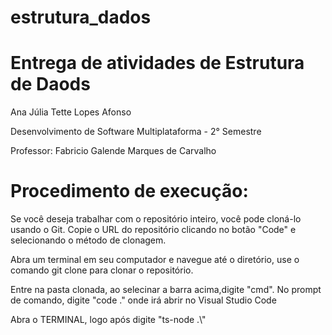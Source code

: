 # estrutura_dados<h1>Entrega de atividades de Estrutura de Daods</h1>
<p>Ana Júlia Tette Lopes Afonso</p>
<p>Desenvolvimento de Software Multiplataforma - 2° Semestre</p>
<p>Professor: Fabricio Galende Marques de Carvalho</p>
<h1>Procedimento de execução:</h1>
<p>Se você deseja trabalhar com o repositório inteiro, você pode cloná-lo usando o Git. Copie o URL do repositório clicando no botão "Code" e selecionando o método de clonagem.</p>
<p>Abra um terminal em seu computador e navegue até o diretório, use o comando git clone <URL_do_repositório> para clonar o repositório.</p>
<p>Entre na pasta clonada, ao selecinar a barra acima,digite "cmd". No prompt de comando, digite "code ." onde irá abrir no Visual Studio Code</p> 
<p>Abra o TERMINAL, logo após digite "ts-node .\<endereço_do_exercicio>" </p> 
